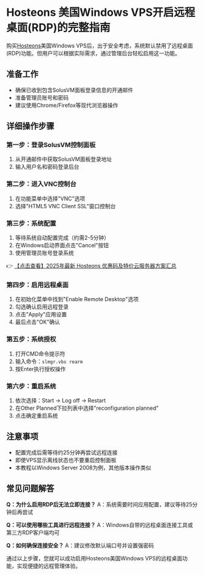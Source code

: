 # Hosteons 美国Windows VPS开启远程桌面(RDP)的完整指南

购买[Hosteons](https://bit.ly/hosteons)美国Windows VPS后，出于安全考虑，系统默认禁用了远程桌面(RDP)功能。但用户可以根据实际需求，通过管理后台轻松启用这一功能。

## 准备工作
- 确保已收到包含SolusVM面板登录信息的开通邮件
- 准备管理员账号和密码
- 建议使用Chrome/Firefox等现代浏览器操作

## 详细操作步骤

### 第一步：登录SolusVM控制面板
1. 从开通邮件中获取SolusVM面板登录地址
2. 输入用户名和密码登录后台

### 第二步：进入VNC控制台
1. 在功能菜单中选择"VNC"选项
2. 选择"HTML5 VNC Client SSL"窗口控制台

### 第三步：系统配置
1. 等待系统自动配置完成（约需2-5分钟）
2. 在Windows启动界面点击"Cancel"按钮
3. 使用管理员账号登录系统

👉 [【点击查看】2025年最新 Hosteons 优惠码及特价云服务器方案汇总](https://bit.ly/hosteons)

### 第四步：启用远程桌面
1. 在初始化菜单中找到"Enable Remote Desktop"选项
2. 勾选确认启用远程登录
3. 点击"Apply"应用设置
4. 最后点击"OK"确认

### 第五步：系统授权
1. 打开CMD命令提示符
2. 输入命令：`slmgr.vbs rearm`
3. 按Enter执行授权操作

### 第六步：重启系统
1. 依次选择：Start → Log off → Restart
2. 在Other Planned下拉列表中选择"reconfiguration planned"
3. 点击确定重启系统

## 注意事项
- 配置完成后需等待约25分钟再尝试远程连接
- 即使VPS显示离线状态也不要重启控制面板
- 本教程以Windows Server 2008为例，其他版本操作类似

## 常见问题解答
**Q：为什么启用RDP后无法立即连接？**
A：系统需要时间应用配置，建议等待25分钟后再尝试

**Q：可以使用哪些工具进行远程连接？**
A：Windows自带的远程桌面连接工具或第三方RDP客户端均可

**Q：如何确保连接安全？**
A：建议修改默认端口号并设置强密码

通过以上步骤，您就可以成功启用Hosteons美国Windows VPS的远程桌面功能，实现便捷的远程管理体验。
